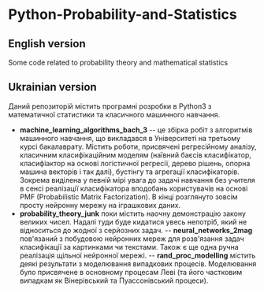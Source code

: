 # Python-Probability-and-Statistics

## English version

Some code related to probability theory and mathematical statistics

## Ukrainian version

Даний репозиторій містить програмні розробки в Python3 з математичної статистики та класичного машинного навчання.

- **machine_learning_algorithms_bach_3** -- це збірка робіт з алгоритмів машинного навчання, що викладався в Університеті на третьому курсі бакалаврату. Містить роботи, присвячені регресійному аналізу, класичним класифікаційним моделям (наївний баєсів класифікатор, класифіактор на основі логістичної регресії, дерево рішень, опорна машина векторів і так далі), бустінгу та агрегації класифікаторів. Зокрема виділена у певній мірі увага до задачі навчання без учителя в сенсі реалізації класифікатора вподобань користувачів на основі PMF (Probabilistic Matrix Factorization). В кінці розглянуто зовсім просту нейронну мережу на іграшкових даних. 
- **probability_theory_junk** поки містить наочну демонстрацію закону великих чисел. Надалі туди буде кидатися увесь непотріб, який не відноситься до жодної з серйозних задач.
-- **neural_networks_2mag** пов'язаний з побудовою нейронних мереж для розв'язання задач класифікації за картинками чи текстами. Також є ще одна ручна реалізація щільної нейронної мережі.
-- **rand_proc_modelling** містить деякі результати з моделювання випадкових процесів. Моделювання було присвячене в основному процесам Леві (та його частковим випадкам як Вінерівський та Пуассонівський процеси).
